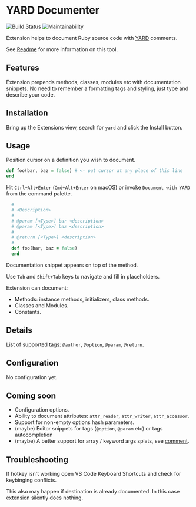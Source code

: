 # YARD Documenter

[![Build Status](https://travis-ci.org/pavlitsky/vscode-yard.svg?branch=master)](https://travis-ci.org/pavlitsky/vscode-yard)
[![Maintainability](https://api.codeclimate.com/v1/badges/54361b514cbeb2dd279c/maintainability)](https://codeclimate.com/github/pavlitsky/vscode-yard/maintainability)

Extension helps to document Ruby source code with [YARD](https://yardoc.org/) comments.

See [Readme](http://www.rubydoc.info/gems/yard/file/README.md) for more information on this tool.

## Features

Extension prepends methods, classes, modules etc with documentation snippets.
No need to remember a formatting tags and styling, just type and describe your code.

## Installation

Bring up the Extensions view, search for `yard` and click the Install button.

## Usage

Position cursor on a definition you wish to document.

```ruby
def foo(bar, baz = false) # <- put cursor at any place of this line
end
```

Hit `Ctrl+Alt+Enter` (`Cmd+Alt+Enter` on macOS) or invoke `Document with YARD` from the command
palette.

```ruby
  #
  # <Description>
  #
  # @param [<Type>] bar <description>
  # @param [<Type>] baz <description>
  #
  # @return [<Type>] <description>
  #
  def foo(bar, baz = false)
  end
```

Documentation snippet appears on top of the method.

Use `Tab` and `Shift+Tab` keys to navigate and fill in placeholders.

Extension can document:

* Methods: instance methods, initializers, class methods.
* Classes and Modules.
* Constants.

## Details

List of supported tags: `@author`, `@option`, `@param`, `@return`.

## Configuration

No configuration yet.

## Coming soon

* Configuration options.
* Ability to document attributes: `attr_reader`, `attr_writer`, `attr_accessor`.
* Support for non-empty options hash parameters.
* (maybe) Editor snippets for tags (`@option`, `@param` etc) or tags autocompletion
* (maybe) A better support for array / keyword args splats, see
  [comment](https://github.com/lsegal/yard/issues/439#issuecomment-3292412).

## Troubleshooting

If hotkey isn't working open VS Code Keyboard Shortcuts and check for keybinging conflicts.

This also may happen if destination is already documented. In this case extension silently does
nothing.
